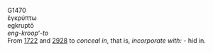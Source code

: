 <body>
  <p>G1470<br>  ἐγκρύπτω  <br> egkruptō  <br><i>eng-kroop‘-to </i><br>From <a href="g1722.htm">1722</a> and <a href="g2928.htm">2928</a>  to <i>conceal</i> <i>in</i>, that is, <i>incorporate</i> <i>with:</i> - hid in.<br></p>
 </body>